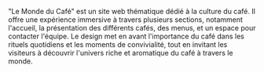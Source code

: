 "Le Monde du Café" est un site web thématique dédié à la culture du café. Il offre une expérience immersive à travers plusieurs sections, notamment l'accueil, la présentation des différents cafés, des menus, et un espace pour contacter l'équipe. Le design met en avant l'importance du café dans les rituels quotidiens et les moments de convivialité, tout en invitant les visiteurs à découvrir l'univers riche et aromatique du café à travers le monde.
